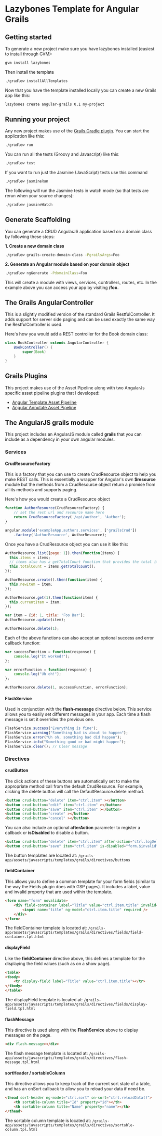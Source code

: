 Lazybones Template for Angular Grails
================================
## Getting started

To generate a new project make sure you have lazybones installed (easiest to install through GVM):
```bash
gvm install lazybones
```
Then install the template
```bash
./gradlew installAllTemplates
```
Now that you have the template installed locally you can create a new Grails app like this:
```bash
lazybones create angular-grails 0.1 my-project
```

## Running your project
Any new project makes use of the [Grails Gradle plugin](https://github.com/grails/grails-gradle-plugin). You can start the application like this:

```bash
./gradlew run
```
You can run all the tests (Groovy and Javascript) like this:
```bash
./gradlew test
```
If you want to run just the Jasmine (JavaScript) tests use this command
```bash
./gradlew jasmineRun
```

The following will run the Jasmine tests in watch mode (so that tests are rerun when your source changes):
```bash
./gradlew jasmineWatch
```

## Generate Scaffolding
You can generate a CRUD AngularJS application based on a domain class by following these steps:

**1. Create a new domain class**
```bash
./gradlew grails-create-domain-class -PgrailsArgs=Foo
```

**2. Generate an Angular module based on your domain object**
```bash
./gradlew ngGenerate -PdomainClass=Foo
```

This will create a module with views, services, controllers, routes, etc. In the example above you can access your app by visiting **/foo.**

## The Grails AngularController
This is a slightly modified version of the standard Grails RestfulController. It adds support for server side paging and can be used exactly the same way the RestfulController is used.

Here's how you would add a REST controller for the Book domain class:
```groovy
class BookController extends AngularController {
    BookController() {
        super(Book)
    }
}
```
## Grails Plugins

This project makes use of the Asset Pipeline along with two AngularJs specific asset pipeline plugins that I developed:

* [Angular Template Asset Pipeline](https://github.com/craigburke/angular-template-asset-pipeline)
* [Angular Annotate Asset Pipeline](https://github.com/craigburke/angular-annotate-asset-pipeline)

## The AngularJS grails module
This project includes an AngularJS module called **grails** that you can include as a dependency in your own angular modules.

### Services

#### CrudResourceFactory

This is a factory that you can use to create CrudResource object to help you make REST calls. 
This is essentially a wrapper for Angular's own **$resource** module but the methods from a CrudResource object return a promise from all its methods and supports paging.

Here's how you would create a CrudResource object
```javascript
function AuthorResource(CrudResourceFactory) {
    // set the rest url and resource name here
    return CrudResourceFactory('/api/author', 'Author');
}

angular.module('exampleApp.authors.services', ['grailsCrud'])
    .factory('AuthorResource', AuthorResource);
```

Once you have a CrudResource object you can use it like this:

```javascript
AuthorResource.list({page: 1}).then(function(items) {
  this.items = items;
  // items also has a getTotalCount function that provides the total item count for paging
  this.totalCount = items.getTotalCount();
});

AuthorResource.create().then(function(item) {
  this.newItem = item;
});

AuthorResource.get(1).then(function(item) {
  this.currentItem = item;
});

var item = {id: 1, title: 'Foo Bar'};
AuthorResource.update(item);

AuthorResource.delete(1);
```
Each of the above functions can also accept an optional success and error callback function:

```javascript
var successFunction = function(response) {
    console.log("It worked!");
};

var errorFunction = function(response) {
    console.log("Uh oh!");
};

AuthorResource.delete(1, successFunction, errorFunction);
````
#### FlashService
Used in conjunction with the **flash-message** directive below. This service allows you to easily set different messages in your app. Each time a flash message is set it overrides the previous one.

```javascript
FlashService.success("Everything is fine");
FlashService.warning("Something bad is about to happen");
FlashService.error("Uh oh, something bad did happen");
FlashService.info("Something good or bad might happen");
FlashService.clear(); // Clear message
```

### Directives

#### crudButton

The click actions of these buttons are automatically set to make the appropriate method call from the default CrudResource. For example, clicking the delete button will call the DefaultResource.delete method.


```html
<button crud-button="delete" item="ctrl.item" ></button>
<button crud-button="edit" item="ctrl.item" ></button>
<button crud-button="save" item="ctrl.item" ></button>
<button crud-button="create" ></button>
<button crud-button="cancel" ></button>
```

You can also include an optional **afterAction** parameter to register a callback or **isDisabled** to disable a button.

```html
<button crud-button="delete" item="ctrl.item" after-action="ctrl.logDelete()"></button>
<button crud-button="save" item="ctrl.item" is-disabled="form.$invalid"></button>
```

The button templates are located at:
`/grails-app/assets/javascripts/templates/grails/directives/buttons`

#### fieldContainer
This allows you to define a common template for your form fields (similar to the way the Fields plugin does with GSP pages). It includes a label, value and invalid property that are used within the template.

```html
<form name="form" novalidate>
    <div field-container label="Title" value="ctrl.item.title" invalid="form.title.$invalid">
        <input name="title" ng-model="ctrl.item.title" required />
    </div>
</form>
```

The fieldContainer template is located at:
`/grails-app/assets/javascripts/templates/grails/directives/fields/field-container.tpl.html`

#### displayField
Like the **fieldContainer** directive above, this defines a template for the displaying the field values (such as on a show page).

```html
<table>
<tbody>
    <tr display-field label="Title" value="ctrl.item.title"></tr>
</tbody>
</table>
```

The displayField template is located at:
`/grails-app/assets/javascripts/templates/grails/directives/fields/display-field.tpl.html`


#### flashMessage
This directive is used along with the **FlashService** above to display messages on the page. 
```html
<div flash-message></div>
```

The flash message template is located at:
`/grails-app/assets/javascripts/templates/grails/directives/flash-message.tpl.html`

#### sortHeader / sortableColumn
This directive allows you to keep track of the current sort state of a table, and has an onSort callback to allow you to reload your data if need be.

```html
<thead sort-header ng-model="ctrl.sort" on-sort="ctrl.reloadData()">
    <th sortable-column title="Id" property="id"></th>
    <th sortable-column title="Name" property="name"></th>
</thead>
```

The sortable column template is located at:
`/grails-app/assets/javascripts/templates/grails/directives/sortable-column.tpl.html`



